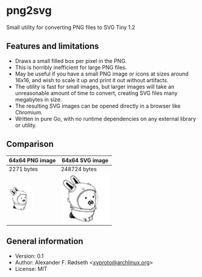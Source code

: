 # png2svg

Small utility for converting PNG files to SVG Tiny 1.2

## Features and limitations

* Draws a small filled box per pixel in the PNG.
* This is horribly inefficient for large PNG files.
* May be useful if you have a small PNG image or icons at sizes around 16x16, and wish to scale it up and print it out without artifacts.
* The utility is fast for small images, but larger images will take an unreasonable amount of time to convert, creating SVG files many megabytes in size.
* The resulting SVG images can be opened directly in a browser like Chromium.
* Written in pure Go, with no runtime dependencies on any external library or utility.

## Comparison

| 64x64 PNG image      | 64x64 SVG image      |
| -------------------- | -------------------- |
| 2271 bytes           | 248724 bytes         |
| ![png](img/acme.png) | ![png](img/acme.svg) |

## General information

* Version: 0.1
* Author: Alexander F. Rødseth &lt;xyproto@archlinux.org&gt;
* License: MIT
